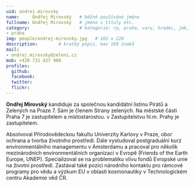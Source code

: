```yaml
---
uid: ondrej.mirovsky
name:     Ondřej Mirovský  	# běžně používáné jméno
fullname: Ondřej Mirovský	# jméno s tituly etc.
category:                 	# kategorie: rp, praha, vary, hradec, jmk, senat
- praha
img: people/ondrej-mirovsky.jpg   # 165 x 220
description:      	# kratký popis, max 160 znaků
mail:
- ondrej.mirovsky@zeleni.cz
mob: +420 731 427 980
profiles:
  github:       
  facebook:    
  twitter: 		  
  flickr:		  
---
```


**Ondřej Mirovský** kandiduje za společnou kandidátní listinu Pirátů a Zelených na Praze 7. Sám je členem Strany zelených. Na městské části Praha 7 je zastupitelem a místostarostou. v Zastupitelstvu hl.m. Prahy je zastupitelem. 

Absolvoval Přírodovědeckou fakultu Univerzity Karlovy v Praze, obor ochrana a tvorba životního prostředí. Dále vystudoval postgraduální kurz environmentálního managementu v Amsterdamu a pracoval pro několik mezinárodních environmentálních organizací v Evropě (Friends of the Earth Europe, UNEP). Specializoval se na problematiku vlivu fondů Evropské unie na životní prostředí. Zastával také pozici národního kontaktu pro rámcové programy pro vědu a výzkum EU v oblasti kosmonautiky v Technologickém centru Akademie věd ČR.

